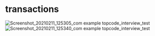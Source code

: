 # transactions
![Screenshot_20210211_125305_com example topcode_interview_test](https://user-images.githubusercontent.com/45826980/107627747-68779c80-6c68-11eb-9206-7d10493c21c9.jpg)
![Screenshot_20210211_125340_com example topcode_interview_test](https://user-images.githubusercontent.com/45826980/107627756-6ad9f680-6c68-11eb-8c3f-4e3f3de377b0.jpg)
